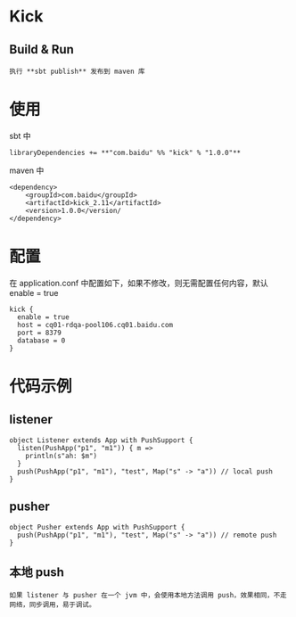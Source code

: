 # Kick #

## Build & Run ##

    执行 **sbt publish** 发布到 maven 库

# 使用

sbt 中

    libraryDependencies += **"com.baidu" %% "kick" % "1.0.0"**

maven 中

    <dependency>
        <groupId>com.baidu</groupId>
        <artifactId>kick_2.11</artifactId>
        <version>1.0.0</version/
    </dependency>

# 配置

在 application.conf 中配置如下，如果不修改，则无需配置任何内容，默认 enable = true

    kick {
      enable = true
      host = cq01-rdqa-pool106.cq01.baidu.com
      port = 8379
      database = 0
    }

# 代码示例

## listener

    object Listener extends App with PushSupport {
      listen(PushApp("p1", "m1")) { m =>
        println(s"ah: $m")
      }
      push(PushApp("p1", "m1"), "test", Map("s" -> "a")) // local push
    }

## pusher

    object Pusher extends App with PushSupport {
      push(PushApp("p1", "m1"), "test", Map("s" -> "a")) // remote push
    }

## 本地 push

    如果 listener 与 pusher 在一个 jvm 中，会使用本地方法调用 push，效果相同，不走网络，同步调用，易于调试。
